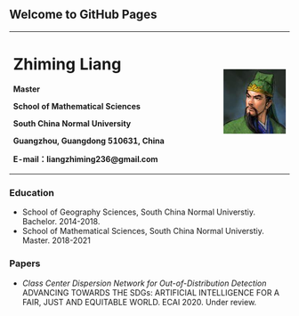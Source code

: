 ## Welcome to GitHub Pages

<table border="0">
  <tr>
    <td width="75%">
      <h1>Zhiming Liang</h1>
      <p><b>Master</b></p>
      <p><b>School of Mathematical Sciences</b></p>
      <p><b>South China Normal University</b></p>
      <p><b>Guangzhou, Guangdong 510631, China</b></p>
      <p><b>E-mail：liangzhiming236@gmail.com</b></p>      
    </td>
    <td width="25%">
      <img src="/guanyu.jpg" width="100%">      
    </td>
  </tr>
</table>

### Education
- School of Geography Sciences, South China Normal Universtiy. Bachelor. 2014-2018.
- School of Mathematical Sciences, South China Normal Universtiy. Master. 2018-2021

### Papers

- *Class Center Dispersion Network for Out-of-Distribution Detection* ADVANCING TOWARDS THE SDGs: ARTIFICIAL INTELLIGENCE FOR A FAIR, JUST AND EQUITABLE WORLD. ECAI 2020. Under review.
